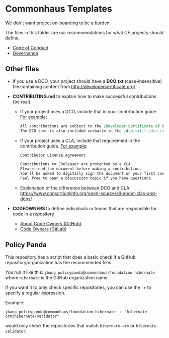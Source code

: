 # Commonhaus Templates

We don't want project on-boarding to be a burden.

The files in this folder are our recommendations for what CF projects should define.

- [Code of Conduct](CODE_OF_CONDUCT.md)
- [Governance](GOVERNANCE.md)

## Other files

- If you use a DCO, your project should have a **DCO.txt** (case-insensitive) file containing content from <http://developercertificate.org/>

- **CONTRIBUTING.md** to explain how to make successful contributions (be real).

    - If your project uses a DCO, include that in your contribution guide. [For example](https://github.com/hibernate/hibernate-orm/blob/main/CONTRIBUTING.md#legal):

        ```md
        All contributions are subject to the [Developer Certificate of Origin (DCO)](http://developercertificate.org/).
        The DCO text is also included verbatim in the [dco.txt](./dco.txt) file in the root directory of this repository.
        ```

    - If your project uses a CLA, include that requirement in the contribution guide. [For example](https://github.com/jreleaser/jreleaser/blob/main/CONTRIBUTING.adoc#contributor-license-agreement):

        ```md
        Contributor License Agreement

        Contributions to JReleaser are protected by a CLA.
        Please read the document before making a contribution.
        You’ll be asked to digitally sign the document on your first contribution.
        Feel free to open a discussion topic if you have questions.
        ```

    - Explanation of the difference between DCO and CLA: <https://www.consortiuminfo.org/open-source/all-about-clas-and-dcos/>

- **CODEOWNERS** to define individuals or teams that are responsible for code in a repository
    - [About Code Owners (GitHub)](https://docs.github.com/en/repositories/managing-your-repositorys-settings-and-features/customizing-your-repository/about-code-owners).
    - [Code Owners (GitLab)](https://docs.gitlab.com/ee/user/project/codeowners/)

## Policy Panda

This repository has a script that does a basic check if a GitHub repository/organization has the recommended files.

You run it like this: `jbang policypanda@commonhaus/foundation hibernate` where `hibernate` is the GitHub organization name.

If you want it to only check specific repositories, you can use the `-r` to specify a regular expression.

Example:

```shell
jbang policypanda@commonhaus/foundation hibernate -r "hibernate-orm|hibernate-validator"
``` 

would only check the repositories that match `hibernate-orm` or `hibernate-validator`.